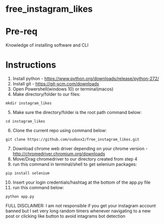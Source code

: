# free_instagram_likes

# Pre-req
Knowledge of installing software and CLI

# Instructions

1. Install python - https://www.python.org/downloads/release/python-272/
2. Install git - https://git-scm.com/downloads
3. Open Powershell(windows 10) or terminal(macos)
4. Make directory/folder to our files:
```
mkdir instagram_likes
```
5. Make sure the directory/folder is the root path command below:
```
cd instagram_likes
```
6. Clone the current repo using command below:
```
git clone https://github.com/sudoxx2/free_instagram_likes.git
```
7. Download chrome web driver depending on your chrome version - http://chromedriver.chromium.org/downloads
8. Move/Drag chromedriver to our directory created from step 4
9. run this command in terminal/shell to get selenium packages:
```
pip install selenium
```
10. Insert your login credentials/hashtag at the bottom of the app.py file
11. run this command below:
```
python app.py
```

FULL DISCLAIMER:
I am not responsible if you get your instagram account banned but I set very long random timers whenever navigating to a new post or clicking like button to avoid intagrams bot detection
